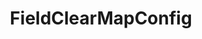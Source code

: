 ---
optionsClassName: FieldClearMapConfig
optionsClassFullName: MigrationTools._EngineV1.Configuration.FieldMap.FieldClearMapConfig
configurationSamples:
- name: default
  description: 
  code: >-
    {
      "$type": "FieldClearMapConfig",
      "WorkItemTypeName": "*",
      "targetField": "System.Description"
    }
  sampleFor: MigrationTools._EngineV1.Configuration.FieldMap.FieldClearMapConfig
description: Allows you to set an already populated field to Null. This will only work with fields that support null.
className: FieldClearMapConfig
typeName: FieldMaps
architecture: v1
options:
- parameterName: targetField
  type: String
  description: missng XML code comments
  defaultValue: missng XML code comments
- parameterName: WorkItemTypeName
  type: String
  description: missng XML code comments
  defaultValue: missng XML code comments
status: ready
processingTarget: Work Item
classFile: /src/MigrationTools/_EngineV1/Configuration/FieldMap/FieldClearMapConfig.cs
optionsClassFile: /src/MigrationTools/_EngineV1/Configuration/FieldMap/FieldClearMapConfig.cs

redirectFrom: []
layout: reference
toc: true
permalink: /Reference/v1/FieldMaps/FieldClearMapConfig/
title: FieldClearMapConfig
categories:
- FieldMaps
- v1
topics:
- topic: notes
  path: /docs/Reference/v1/FieldMaps/FieldClearMapConfig-notes.md
  exists: false
  markdown: ''
- topic: introduction
  path: /docs/Reference/v1/FieldMaps/FieldClearMapConfig-introduction.md
  exists: false
  markdown: ''

---